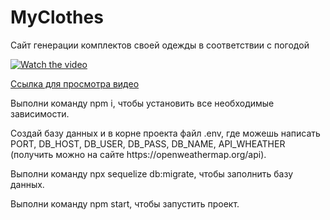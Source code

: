 # MyClothes
Сайт генерации комплектов своей одежды в соответствии с погодой

[![Watch the video](https://i9.ytimg.com/vi/hmiSTrb3XkE/mq1.jpg?sqp=COTcrowG&rs=AOn4CLDTz_-SirHrlavtpqdzjhf-4ba_7Q)](https://youtu.be/hmiSTrb3XkE)
<p><a href="https://youtu.be/hmiSTrb3XkE">Ссылка для просмотра видео</a></p>
<p>Выполни команду npm i, чтобы установить все необходимые зависимости.</p>
<p>Создай базу данных и в корне проекта файл .env, где можешь написать PORT, DB_HOST, DB_USER, DB_PASS, DB_NAME, API_WHEATHER (получить можно на сайте https://openweathermap.org/api).</p>
<p>Выполни команду npx sequelize db:migrate, чтобы заполнить базу данных.</p>
<p>Выполни команду npm start, чтобы запустить проект.</p>
